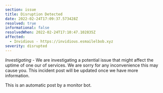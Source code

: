 ```yaml
---
section: issue
title: Disruption Detected
date: 2022-02-24T17:09:37.573428Z
resolved: true
informational: false
resolvedWhen: 2022-02-24T17:10:47.102835Z
affected:
  - Invidious - https://invidious.esmailelbob.xyz
severity: disrupted
---
```

*Investigating* - We are investigating a potential issue that might affect the uptime of one our of services. We are sorry for any inconvenience this may cause you. This incident post will be updated once we have more information.

This is an automatic post by a monitor bot.
        